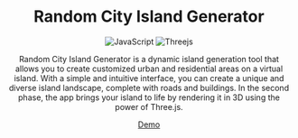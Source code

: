 <div align="center">

# Random City Island Generator
  
![JavaScript](https://img.shields.io/badge/javascript-%23323330.svg?style=for-the-badge&logo=javascript&logoColor=%23F7DF1E)
![Threejs](https://img.shields.io/badge/threejs-black?style=for-the-badge&logo=three.js&logoColor=white)

Random City Island Generator is a dynamic island generation tool that allows you to create customized urban and residential areas on a virtual island. With a simple and intuitive interface, you can create a unique and diverse island landscape, complete with roads and buildings. In the second phase, the app brings your island to life by rendering it in 3D using the power of Three.js.

<a href="https://random-city-island-generator.netlify.app/">Demo</a>

</div>
